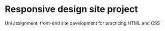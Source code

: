 # Responsive design site project
Uni assignment, front-end site development for practicing HTML and CSS
